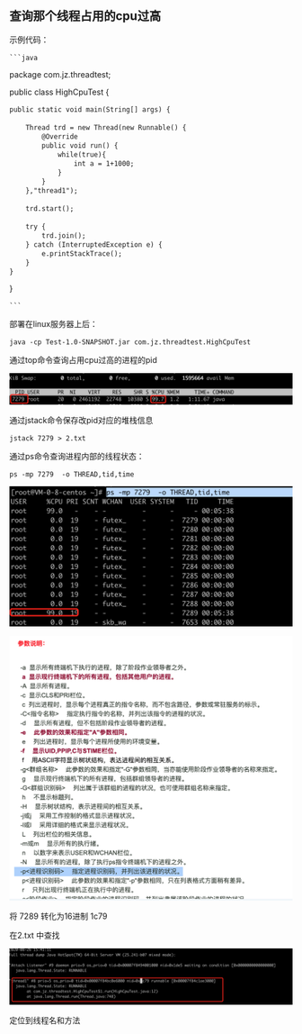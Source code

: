 

##  查询那个线程占用的cpu过高

示例代码：

    ```java
package com.jz.threadtest;

public class HighCpuTest {

    public static void main(String[] args) {

        Thread trd = new Thread(new Runnable() {
            @Override
            public void run() {
                while(true){
                    int a = 1+1000;
                }
            }
        },"thread1");

        trd.start();

        try {
            trd.join();
        } catch (InterruptedException e) {
            e.printStackTrace();
        }
    }

}

    ```



部署在linux服务器上后：

  ```
java -cp Test-1.0-SNAPSHOT.jar com.jz.threadtest.HighCpuTest
  ```

 

通过top命令查询占用cpu过高的进程的pid

![image-20200826154022110](assets/image-20200826154022110.png)



通过jstack命令保存改pid对应的堆栈信息

```
jstack 7279 > 2.txt
```

 

通过ps命令查询进程内部的线程状态：

```
ps -mp 7279  -o THREAD,tid,time
```

![image-20200826154526781](assets/image-20200826154526781.png)



![image-20200826154920929](assets/image-20200826154920929.png)

将 7289 转化为16进制   1c79



在2.txt 中查找

![image-20200826154651840](assets/image-20200826154651840.png)

定位到线程名和方法